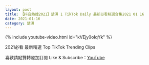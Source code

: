 ```yaml
---
layout: post
title: 【抖音熱搜2021】楚淇 1 TikTok Daily 最新必看精選合集2021 01 16
date: 2021-01-16
category: 楚淇
---
```


{% include youtube-video.html id="kVEjy0oIqYk" %}

2021必看 最新精選 Top TikTok Trending Clips

喜歡請點贊轉發加訂閱 Like & Subscribe：[YouTube](https://www.youtube.com/channel/UCAoR7VcanIPd04uEq_GIylA/videos)

